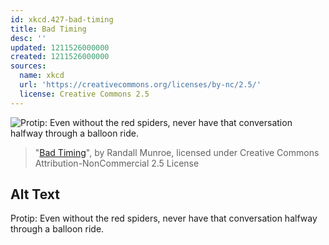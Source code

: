 ```yaml
---
id: xkcd.427-bad-timing
title: Bad Timing
desc: ''
updated: 1211526000000
created: 1211526000000
sources:
  name: xkcd
  url: 'https://creativecommons.org/licenses/by-nc/2.5/'
  license: Creative Commons 2.5
---
```

![Protip: Even without the red spiders, never have that conversation halfway through a balloon ride.](https://imgs.xkcd.com/comics/bad_timing.png)
> "[Bad Timing](https://xkcd.com/427/)", by Randall Munroe, licensed under Creative Commons Attribution-NonCommercial 2.5 License

## Alt Text
Protip: Even without the red spiders, never have that conversation halfway through a balloon ride.
